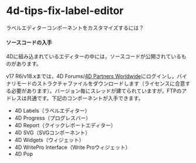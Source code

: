 # 4d-tips-fix-label-editor
ラベルエディターコンポーネントをカスタマイズするには？

#### ソースコードの入手

4Dに組み込まれているエディターの中には，ソースコードが公開されているものがあります。

v17 R6/v18.xまでは，4D Forums/[4D Partners Worldwide](https://forums.4d.com/List_Message/JP:0/0/2/1/1/1/17350595/0/0/1/-1/0/0/0/0/0/0)にログインし，バイナリモードのストラクチャファイルをダウンロードします（ライセンスに合意する必要があります）。バージョン毎にスレッドが建てられていますが，FTPのアドレスは共通です。下記のコンポーネントが入手できます。

* 4D Labels（ラベルエディター）
* 4D Progress（プログレスバー）
* 4D Report（クイックレポートエディター）
* 4D SVG（SVGコンポーネント）
* 4D Widgets（ウィジェット）
* 4D WritePro Interface（Write Proウィジェット）
* 4D Pop


